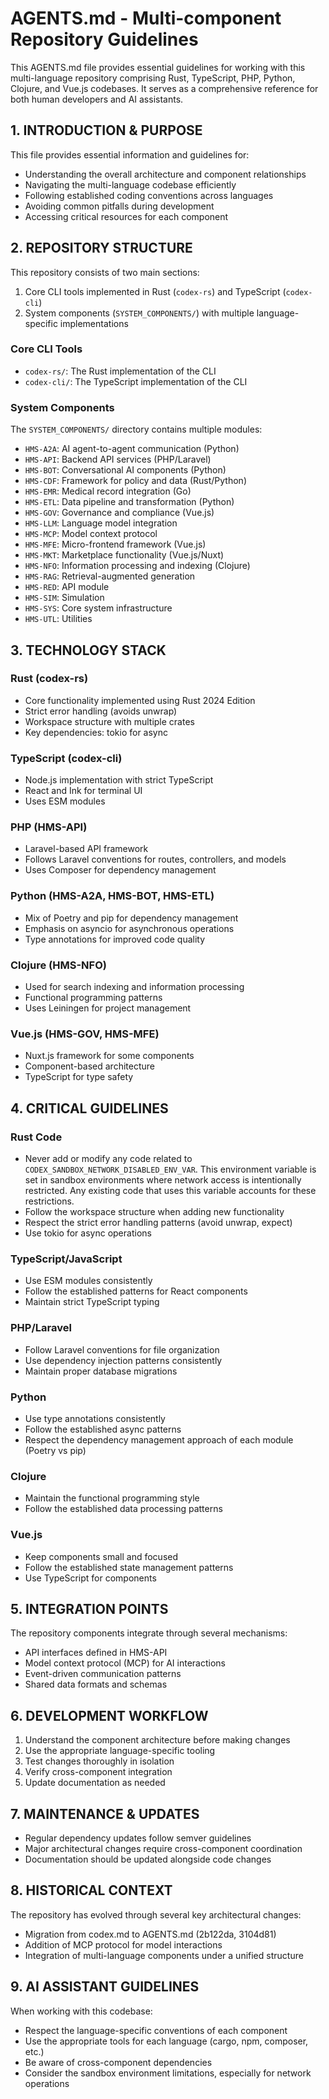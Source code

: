 # AGENTS.md - Multi-component Repository Guidelines

This AGENTS.md file provides essential guidelines for working with this multi-language repository comprising Rust, TypeScript, PHP, Python, Clojure, and Vue.js codebases. It serves as a comprehensive reference for both human developers and AI assistants.

## 1. INTRODUCTION & PURPOSE

This file provides essential information and guidelines for:
- Understanding the overall architecture and component relationships
- Navigating the multi-language codebase efficiently
- Following established coding conventions across languages
- Avoiding common pitfalls during development
- Accessing critical resources for each component

## 2. REPOSITORY STRUCTURE

This repository consists of two main sections:
1. Core CLI tools implemented in Rust (`codex-rs`) and TypeScript (`codex-cli`)
2. System components (`SYSTEM_COMPONENTS/`) with multiple language-specific implementations

### Core CLI Tools
- `codex-rs/`: The Rust implementation of the CLI
- `codex-cli/`: The TypeScript implementation of the CLI

### System Components
The `SYSTEM_COMPONENTS/` directory contains multiple modules:
- `HMS-A2A`: AI agent-to-agent communication (Python)
- `HMS-API`: Backend API services (PHP/Laravel)
- `HMS-BOT`: Conversational AI components (Python)
- `HMS-CDF`: Framework for policy and data (Rust/Python)
- `HMS-EMR`: Medical record integration (Go)
- `HMS-ETL`: Data pipeline and transformation (Python)
- `HMS-GOV`: Governance and compliance (Vue.js)
- `HMS-LLM`: Language model integration
- `HMS-MCP`: Model context protocol
- `HMS-MFE`: Micro-frontend framework (Vue.js)
- `HMS-MKT`: Marketplace functionality (Vue.js/Nuxt)
- `HMS-NFO`: Information processing and indexing (Clojure)
- `HMS-RAG`: Retrieval-augmented generation
- `HMS-RED`: API module
- `HMS-SIM`: Simulation
- `HMS-SYS`: Core system infrastructure
- `HMS-UTL`: Utilities

## 3. TECHNOLOGY STACK

### Rust (codex-rs)
- Core functionality implemented using Rust 2024 Edition
- Strict error handling (avoids unwrap)
- Workspace structure with multiple crates
- Key dependencies: tokio for async

### TypeScript (codex-cli)
- Node.js implementation with strict TypeScript
- React and Ink for terminal UI
- Uses ESM modules

### PHP (HMS-API)
- Laravel-based API framework
- Follows Laravel conventions for routes, controllers, and models
- Uses Composer for dependency management

### Python (HMS-A2A, HMS-BOT, HMS-ETL)
- Mix of Poetry and pip for dependency management
- Emphasis on asyncio for asynchronous operations
- Type annotations for improved code quality

### Clojure (HMS-NFO)
- Used for search indexing and information processing
- Functional programming patterns
- Uses Leiningen for project management

### Vue.js (HMS-GOV, HMS-MFE)
- Nuxt.js framework for some components
- Component-based architecture
- TypeScript for type safety

## 4. CRITICAL GUIDELINES

### Rust Code
- Never add or modify any code related to `CODEX_SANDBOX_NETWORK_DISABLED_ENV_VAR`. This environment variable is set in sandbox environments where network access is intentionally restricted. Any existing code that uses this variable accounts for these restrictions.
- Follow the workspace structure when adding new functionality
- Respect the strict error handling patterns (avoid unwrap, expect)
- Use tokio for async operations

### TypeScript/JavaScript
- Use ESM modules consistently
- Follow the established patterns for React components
- Maintain strict TypeScript typing

### PHP/Laravel
- Follow Laravel conventions for file organization
- Use dependency injection patterns consistently
- Maintain proper database migrations

### Python
- Use type annotations consistently
- Follow the established async patterns
- Respect the dependency management approach of each module (Poetry vs pip)

### Clojure
- Maintain the functional programming style
- Follow the established data processing patterns

### Vue.js
- Keep components small and focused
- Follow the established state management patterns
- Use TypeScript for components

## 5. INTEGRATION POINTS

The repository components integrate through several mechanisms:
- API interfaces defined in HMS-API
- Model context protocol (MCP) for AI interactions
- Event-driven communication patterns
- Shared data formats and schemas

## 6. DEVELOPMENT WORKFLOW

1. Understand the component architecture before making changes
2. Use the appropriate language-specific tooling
3. Test changes thoroughly in isolation
4. Verify cross-component integration
5. Update documentation as needed

## 7. MAINTENANCE & UPDATES

- Regular dependency updates follow semver guidelines
- Major architectural changes require cross-component coordination
- Documentation should be updated alongside code changes

## 8. HISTORICAL CONTEXT

The repository has evolved through several key architectural changes:
- Migration from codex.md to AGENTS.md (2b122da, 3104d81)
- Addition of MCP protocol for model interactions
- Integration of multi-language components under a unified structure

## 9. AI ASSISTANT GUIDELINES

When working with this codebase:
- Respect the language-specific conventions of each component
- Use the appropriate tools for each language (cargo, npm, composer, etc.)
- Be aware of cross-component dependencies
- Consider the sandbox environment limitations, especially for network operations
